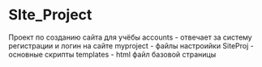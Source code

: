 # SIte_Project
Проект по созданию сайта для учёбы
accounts - отвечает за систему регистрации и логин на сайте
myproject - файлы настроийки
SiteProj - основные скрипты
templates - html файл базовой страницы
